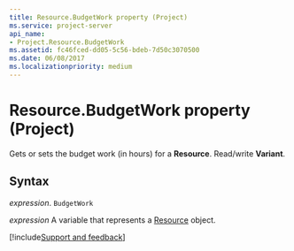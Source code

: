 ```yaml
---
title: Resource.BudgetWork property (Project)
ms.service: project-server
api_name:
- Project.Resource.BudgetWork
ms.assetid: fc46fced-dd05-5c56-bdeb-7d50c3070500
ms.date: 06/08/2017
ms.localizationpriority: medium
---
```



# Resource.BudgetWork property (Project)

Gets or sets the budget work (in hours) for a **Resource**. Read/write **Variant**.


## Syntax

_expression_. `BudgetWork`

_expression_ A variable that represents a [Resource](./Project.Resource.md) object.

[!include[Support and feedback](~/includes/feedback-boilerplate.md)]